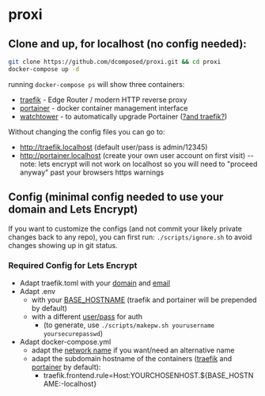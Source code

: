 # proxi
##   Clone and up, for localhost (no config needed):
```bash
git clone https://github.com/dcomposed/proxi.git && cd proxi
docker-compose up -d
```

running `docker-compose ps` will show three containers:
 * [traefik](https://github.com/containous/traefik) - Edge Router / modern HTTP reverse proxy 
 * [portainer](https://github.com/portainer/portainer-compose) - docker container management interface
 * [watchtower](https://hub.docker.com/r/v2tec/watchtower/) - to automatically upgrade Portainer ([?and traefik?](https://github.com/dcomposed/proxi/issues/1))

Without changing the config files you can go to:
 * http://traefik.localhost  (default user/pass is admin/12345)
 * http://portainer.localhost (create your own user account on first visit)
--note: lets encrypt will not work on localhost so you will need to "proceed anyway" past your browsers https warnings

##    Config (minimal config needed to use your domain and Lets Encrypt)

If you want to customize the configs (and not commit your likely private changes back to any repo), you can first run:
`./scripts/ignore.sh` to avoid changes showing up in git status.

### Required Config for Lets Encrypt
 * Adapt traefik.toml with your [domain](https://github.com/dcomposed/proxi/blob/master/traefik.toml#L36) and [email](https://github.com/dcomposed/proxi/blob/master/traefik.toml#L28)
 * Adapt .env 
    * with your [BASE_HOSTNAME](https://github.com/dcomposed/proxi/blob/master/.env#L5) (traefik and portainer will be prepended by default)
    * with a different [user/pass](https://github.com/dcomposed/proxi/blob/master/.env#L16) for auth 
       * (to generate, use `./scripts/makepw.sh yourusername yoursecurepasswd`)
 * Adapt docker-compose.yml 
    * adapt the [network name](https://github.com/dcomposed/proxi/blob/master/docker-compose.yml#L5) if you want/need an alternative name
    * adapt the subdomain hostname of the containers ([traefik](https://github.com/dcomposed/proxi/blob/master/docker-compose.yml#L18) and [portainer](https://github.com/dcomposed/proxi/blob/master/docker-compose.yml#L34) by default):
      * traefik.frontend.rule=Host:YOURCHOSENHOST.${BASE_HOSTNAME:-localhost}
